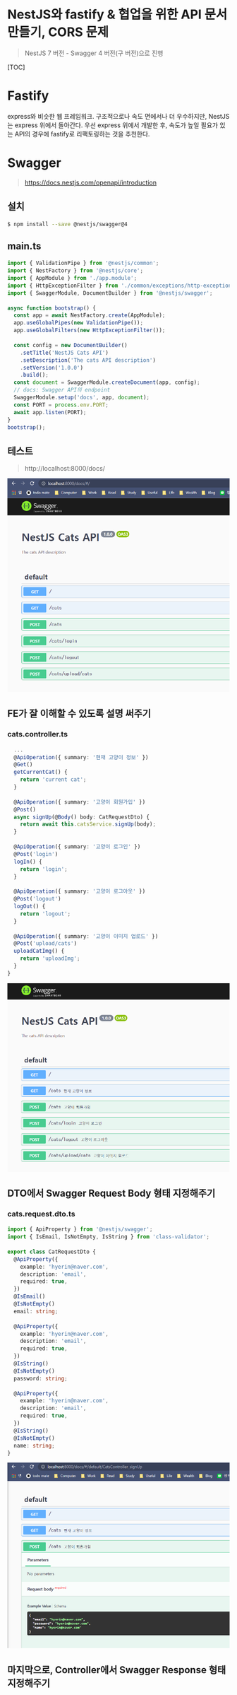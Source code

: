 # NestJS와 fastify & 협업을 위한 API 문서 만들기, CORS 문제

> NestJS 7 버전 - Swagger 4 버전(구 버전)으로 진행

[TOC]

# Fastify

express와 비슷한 웹 프레임워크. 구조적으로나 속도 면에서나 더 우수하지만, NestJS는 express 위에서 돌아간다. 우선 express 위에서 개발한 후, 속도가 높일 필요가 있는 API의 경우에 fastify로 리팩토링하는 것을 추천한다.



# Swagger

> https://docs.nestjs.com/openapi/introduction

## 설치

```bash
$ npm install --save @nestjs/swagger@4
```

## main.ts

```typescript
import { ValidationPipe } from '@nestjs/common';
import { NestFactory } from '@nestjs/core';
import { AppModule } from './app.module';
import { HttpExceptionFilter } from './common/exceptions/http-exception.filter';
import { SwaggerModule, DocumentBuilder } from '@nestjs/swagger';

async function bootstrap() {
  const app = await NestFactory.create(AppModule);
  app.useGlobalPipes(new ValidationPipe());
  app.useGlobalFilters(new HttpExceptionFilter());

  const config = new DocumentBuilder()
    .setTitle('NestJS Cats API')
    .setDescription('The cats API description')
    .setVersion('1.0.0')
    .build();
  const document = SwaggerModule.createDocument(app, config);
  // docs: Swagger API의 endpoint
  SwaggerModule.setup('docs', app, document);
  const PORT = process.env.PORT;
  await app.listen(PORT);
}
bootstrap();
```

## 테스트

> http://localhost:8000/docs/

![image-20221227173951259](05-NestJS와-fastify-협업을-위한-API-문서-만들기-CORS-문제.assets/image-20221227173951259.png)

## FE가 잘 이해할 수 있도록 설명 써주기

### cats.controller.ts

```typescript
  ...
  @ApiOperation({ summary: '현재 고양이 정보' })
  @Get()
  getCurrentCat() {
    return 'current cat';
  }

  @ApiOperation({ summary: '고양이 회원가입' })
  @Post()
  async signUp(@Body() body: CatRequestDto) {
    return await this.catsService.signUp(body);
  }

  @ApiOperation({ summary: '고양이 로그인' })
  @Post('login')
  logIn() {
    return 'login';
  }

  @ApiOperation({ summary: '고양이 로그아웃' })
  @Post('logout')
  logOut() {
    return 'logout';
  }

  @ApiOperation({ summary: '고양이 이미지 업로드' })
  @Post('upload/cats')
  uploadCatImg() {
    return 'uploadImg';
  }
}
```

![image-20221227174451768](05-NestJS와-fastify-협업을-위한-API-문서-만들기-CORS-문제.assets/image-20221227174451768.png)

## DTO에서 Swagger Request Body 형태 지정해주기

### cats.request.dto.ts

```typescript
import { ApiProperty } from '@nestjs/swagger';
import { IsEmail, IsNotEmpty, IsString } from 'class-validator';

export class CatRequestDto {
  @ApiProperty({
    example: 'hyerin@naver.com',
    description: 'email',
    required: true,
  })
  @IsEmail()
  @IsNotEmpty()
  email: string;

  @ApiProperty({
    example: 'hyerin@naver.com',
    description: 'email',
    required: true,
  })
  @IsString()
  @IsNotEmpty()
  password: string;

  @ApiProperty({
    example: 'hyerin@naver.com',
    description: 'email',
    required: true,
  })
  @IsString()
  @IsNotEmpty()
  name: string;
}
```

![image-20221227174945029](05-NestJS와-fastify-협업을-위한-API-문서-만들기-CORS-문제.assets/image-20221227174945029.png)

## 마지막으로, Controller에서 Swagger Response 형태 지정해주기

```typescript
```

